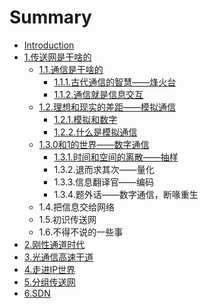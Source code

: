 # Summary

* [Introduction](README.md)
* [1.传送网是干啥的](1..md)
  * [1.1.通信是干啥的](1./1.1..md)
    * [1.1.1.古代通信的智慧——烽火台](1./1.1./1.1.1..md)
    * [1.1.2.通信就是信息交互](1./1.1./1.1.2..md)
  * [1.2.理想和现实的差距——模拟通信](1./1.2..md)
    * [1.2.1.模拟和数字](1./1.2./1.2.1..md)
    * [1.2.2.什么是模拟通信](1./1.2./1.2.2..md)
  * [1.3.0和1的世界——数字通信](1./1.3.01.md)
    * [1.3.1.时间和空间的离散——抽样](1./1.3.01/1.3.1..md)
    * 1.3.2.退而求其次——量化
    * 1.3.3.信息翻译官——编码
    * 1.3.4.题外话——数字通信，断喙重生
  * 1.4.把信息交给网络
  * 1.5.初识传送网
  * 1.6.不得不说的一些事
* [2.刚性通道时代](2..md)
* [3.光通信高速干道](3..md)
* [4.走进IP世界](4.ip.md)
* [5.分组传送网](5..md)
* [6.SDN](6.sdn.md)

